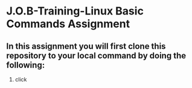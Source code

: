 # J.O.B-Training-Linux Basic Commands Assignment

## In this assignment you will first clone this repository to your local command by doing the following:
1) click 
